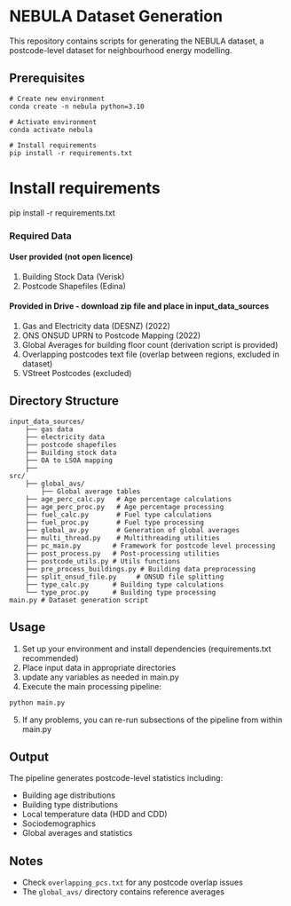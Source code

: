 # NEBULA Dataset Generation

This repository contains scripts for generating the NEBULA dataset, a postcode-level dataset for neighbourhood energy modelling. 

## Prerequisites

```
# Create new environment
conda create -n nebula python=3.10

# Activate environment
conda activate nebula

# Install requirements
pip install -r requirements.txt
```

# Install requirements
pip install -r requirements.txt

### Required Data
#### User provided (not open licence)
1. Building Stock Data (Verisk)
3. Postcode Shapefiles (Edina)

#### Provided in Drive - download zip file and place in input_data_sources

1. Gas and Electricity data (DESNZ) (2022)
2. ONS ONSUD UPRN to Postcode Mapping (2022)
2. Global Averages for building floor count (derivation script is provided)
3. Overlapping postcodes text file (overlap between regions, excluded in dataset)
4. VStreet Postcodes (excluded)


## Directory Structure

```
input_data_sources/
    ├── gas data
    ├── electricity data
    ├── postcode shapefiles
    ├── Building stock data 
    ├── OA to LSOA mapping
    ├── 
src/
    ├── global_avs/
        ├── Global average tables
    ├── age_perc_calc.py   # Age percentage calculations
    ├── age_perc_proc.py   # Age percentage processing
    ├── fuel_calc.py       # Fuel type calculations
    ├── fuel_proc.py       # Fuel type processing
    ├── global_av.py       # Generation of global averages
    ├── multi_thread.py    # Multithreading utilities
    ├── pc_main.py        # Framework for postcode level processing
    ├── post_process.py   # Post-processing utilities
    ├── postcode_utils.py # Utils functions
    ├── pre_process_buildings.py # Building data preprocessing
    ├── split_onsud_file.py     # ONSUD file splitting
    ├── type_calc.py      # Building type calculations
    └── type_proc.py      # Building type processing
main.py # Dataset generation script 

```

## Usage

1. Set up your environment and install dependencies (requirements.txt recommended)
2. Place input data in appropriate directories
3. update any variables as needed in main.py
4. Execute the main processing pipeline:
```bash
python main.py
```
5. If any problems, you can re-run subsections of the pipeline from within main.py

## Output

The pipeline generates postcode-level statistics including:
- Building age distributions
- Building type distributions
- Local temperature data (HDD and CDD)
- Sociodemographics
- Global averages and statistics

## Notes

- Check `overlapping_pcs.txt` for any postcode overlap issues
- The `global_avs/` directory contains reference averages

<!-- ## File Descriptions

- `postcode_utils.py`: Helper functions for postcode processing
- `multi_thread.py`: Parallel processing implementation
- `global_av.py`: Global average calculations
- `post_process.py`: Final data cleanup and validation
 -->
